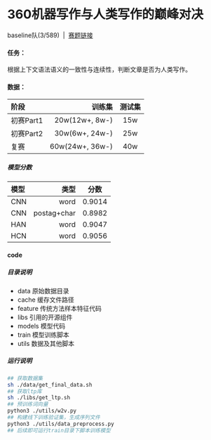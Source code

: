 # 360机器写作与人类写作的巅峰对决
baseline队(3/589)&nbsp;&nbsp;|&nbsp;&nbsp;[赛题链接](http://www.datafountain.cn/#/competitions/276/intro)

#### 任务：
根据上下文语法语义的一致性与连续性，判断文章是否为人类写作。

#### 数据：

| 阶段      |     训练集 |   测试集   |
| :-------- | --------:| :------: |
| 初赛Part1    |   20w(12w+, 8w-) |  15w  |
| 初赛Part2    |   30w(6w+, 24w-) |  25w  |
| 复赛    |   60w(24w+, 36w-) |  40w  |

##### 模型分数

| 模型      |     类型 |   分数   |
| :-------- | --------:| :------: |
| CNN    |   word |  0.9014  |
| CNN    |   postag+char |  0.8982  |
| HAN    |   word |  0.9047  |
| HCN    |   word |  0.9056  |

#### code
##### 目录说明
* data 原始数据目录
* cache 缓存文件路径
* feature 传统方法样本特征代码
* libs 引用的开源组件
* models 模型代码
* train 模型训练脚本
* utils 数据及其他脚本

##### 运行说明
```bash
## 获取数据集
sh ./data/get_final_data.sh
## 获取ltp库
sh ./libs/get_ltp.sh
## 预训练词向量
python3 ./utils/w2v.py
## 构建线下训练验证集，生成序列文件
python3 ./utils/data_preprocess.py
## 后续即可运行train目录下脚本训练模型
```
